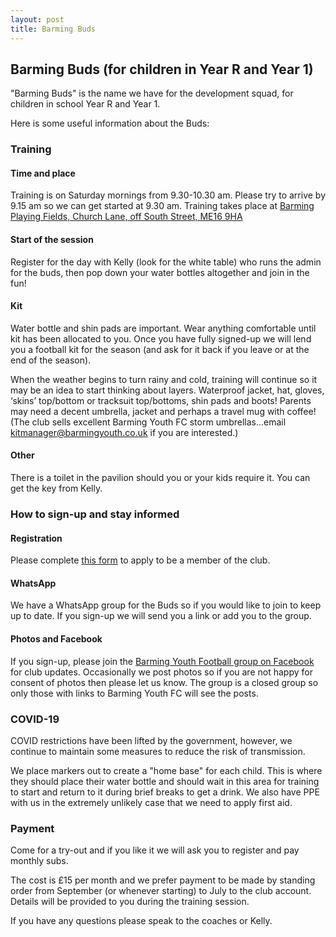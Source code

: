```yaml
---
layout: post
title: Barming Buds
---
```



## Barming Buds (for children in Year R and Year 1)

"Barming Buds" is the name we have for the development squad, for children in
school Year R and Year 1.

Here is some useful information about the Buds:

### Training

#### Time and place

Training is on Saturday mornings from 9.30-10.30 am. Please try to arrive by
9.15 am so we can get started at 9.30 am. Training takes place at [Barming
Playing Fields, Church Lane, off South Street, ME16
9HA](https://www.google.com/maps/d/viewer?mid=1Mri7Y_ar4bY8tzco_JZHM-yOMkE&hl=en&ll=51.26174700000003%2C0.46907500000000546&z=17)

#### Start of the session

Register for the day with Kelly (look for the white table) who runs the admin
for the buds, then pop down your water bottles altogether and join in the fun!

#### Kit

Water bottle and shin pads are important. Wear anything comfortable until kit
has been allocated to you. Once you have fully signed-up we will lend you a
football kit for the season (and ask for it back if you leave or at the end of
the season).

When the weather begins to turn rainy and cold, training will continue so it may
be an idea to start thinking about layers. Waterproof jacket, hat, gloves,
‘skins’ top/bottom or tracksuit top/bottoms, shin pads and boots! Parents may
need a decent umbrella, jacket and perhaps a travel mug with coffee! (The club
sells excellent Barming Youth FC storm umbrellas...email
kitmanager@barmingyouth.co.uk if you are interested.)

#### Other

There is a toilet in the pavilion should you or your kids require it. You can
get the key from Kelly.



### How to sign-up and stay informed

#### Registration

Please complete [this form](http://www.barmingyouth.co.uk/apply.html) to apply
to be a member of the club.


#### WhatsApp

We have a WhatsApp group for the Buds so if you would like to join to keep up to
date. If you sign-up we will send you a link or add you to the group.

#### Photos and Facebook

If you sign-up, please join the [Barming Youth Football group on
Facebook](https://www.facebook.com/groups/127680620576397) for club updates.
Occasionally we post photos so if you are not happy for consent of photos then
please let us know. The group is a closed group so only those with links to
Barming Youth FC will see the posts.

### COVID-19

COVID restrictions have been lifted by the government, however, we continue to
maintain some measures to reduce the risk of transmission.

We place markers out to create a "home base" for each child. This is where they
should place their water bottle and should wait in this area for training to
start and return to it during brief breaks to get a drink. We also have PPE with
us in the extremely unlikely case that we need to apply first aid. 

### Payment

Come for a try-out and if you like it we will ask you to register and pay
monthly subs.

The cost is £15 per month and we prefer payment to be made by standing order
from September (or whenever starting) to July to the club account. Details will
be provided to you during the training session.


If you have any questions please speak to the coaches or Kelly.

